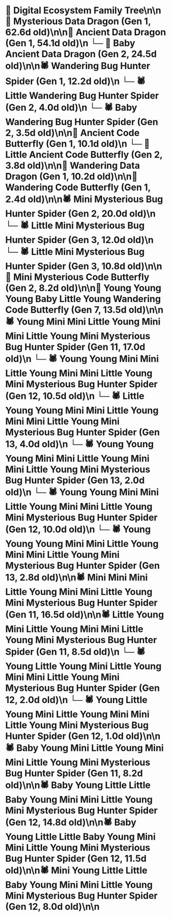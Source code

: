 # 🌳 Digital Ecosystem Family Tree\n\n🐉 Mysterious Data Dragon (Gen 1, 62.6d old)\n\n🐉 Ancient Data Dragon (Gen 1, 54.1d old)\n  └─ 🐉 Baby Ancient Data Dragon (Gen 2, 24.5d old)\n\n🕷️ Wandering Bug Hunter Spider (Gen 1, 12.2d old)\n  └─ 🕷️ Little Wandering Bug Hunter Spider (Gen 2, 4.0d old)\n  └─ 🕷️ Baby Wandering Bug Hunter Spider (Gen 2, 3.5d old)\n\n🦋 Ancient Code Butterfly (Gen 1, 10.1d old)\n  └─ 🦋 Little Ancient Code Butterfly (Gen 2, 3.8d old)\n\n🐉 Wandering Data Dragon (Gen 1, 10.2d old)\n\n🦋 Wandering Code Butterfly (Gen 1, 2.4d old)\n\n🕷️ Mini Mysterious Bug Hunter Spider (Gen 2, 20.0d old)\n  └─ 🕷️ Little Mini Mysterious Bug Hunter Spider (Gen 3, 12.0d old)\n  └─ 🕷️ Little Mini Mysterious Bug Hunter Spider (Gen 3, 10.8d old)\n\n🦋 Mini Mysterious Code Butterfly (Gen 2, 8.2d old)\n\n🦋 Young Young Young Baby Little Young Wandering Code Butterfly (Gen 7, 13.5d old)\n\n🕷️ Young Mini Mini Little Young Mini Mini Little Young Mini Mysterious Bug Hunter Spider (Gen 11, 17.0d old)\n  └─ 🕷️ Young Young Mini Mini Little Young Mini Mini Little Young Mini Mysterious Bug Hunter Spider (Gen 12, 10.5d old)\n    └─ 🕷️ Little Young Young Mini Mini Little Young Mini Mini Little Young Mini Mysterious Bug Hunter Spider (Gen 13, 4.0d old)\n    └─ 🕷️ Young Young Young Mini Mini Little Young Mini Mini Little Young Mini Mysterious Bug Hunter Spider (Gen 13, 2.0d old)\n  └─ 🕷️ Young Young Mini Mini Little Young Mini Mini Little Young Mini Mysterious Bug Hunter Spider (Gen 12, 10.0d old)\n    └─ 🕷️ Young Young Young Mini Mini Little Young Mini Mini Little Young Mini Mysterious Bug Hunter Spider (Gen 13, 2.8d old)\n\n🕷️ Mini Mini Mini Little Young Mini Mini Little Young Mini Mysterious Bug Hunter Spider (Gen 11, 16.5d old)\n\n🕷️ Little Young Mini Little Young Mini Mini Little Young Mini Mysterious Bug Hunter Spider (Gen 11, 8.5d old)\n  └─ 🕷️ Young Little Young Mini Little Young Mini Mini Little Young Mini Mysterious Bug Hunter Spider (Gen 12, 2.0d old)\n  └─ 🕷️ Young Little Young Mini Little Young Mini Mini Little Young Mini Mysterious Bug Hunter Spider (Gen 12, 1.0d old)\n\n🕷️ Baby Young Mini Little Young Mini Mini Little Young Mini Mysterious Bug Hunter Spider (Gen 11, 8.2d old)\n\n🕷️ Baby Young Little Little Baby Young Mini Mini Little Young Mini Mysterious Bug Hunter Spider (Gen 12, 14.8d old)\n\n🕷️ Baby Young Little Little Baby Young Mini Mini Little Young Mini Mysterious Bug Hunter Spider (Gen 12, 11.5d old)\n\n🕷️ Mini Young Little Little Baby Young Mini Mini Little Young Mini Mysterious Bug Hunter Spider (Gen 12, 8.0d old)\n\n